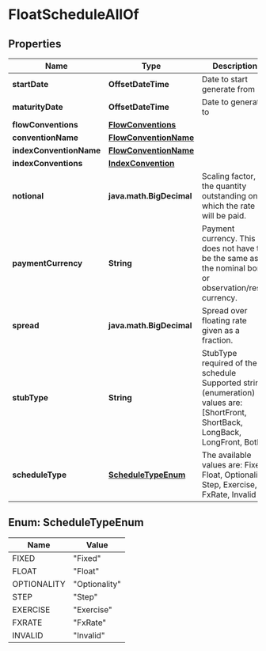 

# FloatScheduleAllOf


## Properties

Name | Type | Description | Notes
------------ | ------------- | ------------- | -------------
**startDate** | **OffsetDateTime** | Date to start generate from |  [optional]
**maturityDate** | **OffsetDateTime** | Date to generate to |  [optional]
**flowConventions** | [**FlowConventions**](FlowConventions.md) |  |  [optional]
**conventionName** | [**FlowConventionName**](FlowConventionName.md) |  |  [optional]
**indexConventionName** | [**FlowConventionName**](FlowConventionName.md) |  |  [optional]
**indexConventions** | [**IndexConvention**](IndexConvention.md) |  |  [optional]
**notional** | **java.math.BigDecimal** | Scaling factor, the quantity outstanding on which the rate will be paid. |  [optional]
**paymentCurrency** | **String** | Payment currency. This does not have to be the same as the nominal bond or observation/reset currency. |  [optional]
**spread** | **java.math.BigDecimal** | Spread over floating rate given as a fraction. |  [optional]
**stubType** | **String** | StubType required of the schedule    Supported string (enumeration) values are: [ShortFront, ShortBack, LongBack, LongFront, Both]. |  [optional]
**scheduleType** | [**ScheduleTypeEnum**](#ScheduleTypeEnum) | The available values are: Fixed, Float, Optionality, Step, Exercise, FxRate, Invalid | 



## Enum: ScheduleTypeEnum

Name | Value
---- | -----
FIXED | &quot;Fixed&quot;
FLOAT | &quot;Float&quot;
OPTIONALITY | &quot;Optionality&quot;
STEP | &quot;Step&quot;
EXERCISE | &quot;Exercise&quot;
FXRATE | &quot;FxRate&quot;
INVALID | &quot;Invalid&quot;



